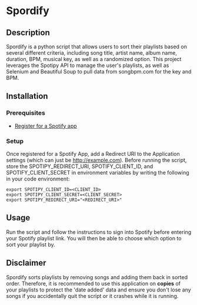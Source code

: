 # Spordify

## Description
Spordify is a python script that allows users to sort their playlists based on several different criteria, including song title, artist name, album name, duration, BPM, musical key, as well as a randomized option. This project leverages the Spotipy API to manage the user's playlists, as well as Selenium and Beautiful Soup to pull data from songbpm.com for the key and BPM.

## Installation

### Prerequisites
* [Register for a Spotify app](https://developer.spotify.com/dashboard)

### Setup
Once registered for a Spotify App, add a Redirect URI to the Application settings (which can just be http://example.com). Before running the script, store the SPOTIPY_REDIRECT_URI, SPOTIFY_CLIENT_ID, and SPOTIFY_CLIENT_SECRET in environment variables by writing the following in your code environment:
```
export SPOTIPY_CLIENT_ID=<CLIENT_ID>
export SPOTIPY_CLIENT_SECRET=<CLIENT_SECRET>
export SPOTIPY_REDIRECT_URI="<REDIRECT_URI>"
```

## Usage
Run the script and follow the instructions to sign into Spotify before entering your Spotify playlist link. You will then be able to choose which option to sort your playlist by.

## Disclaimer
Spordify sorts playlists by removing songs and adding them back in sorted order. Therefore, it is recommended to use this application on **copies** of your playlists to protect the 'date added' data and ensure you don't lose any songs if you accidentally quit the script or it crashes while it is running.
